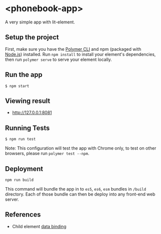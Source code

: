 # \<phonebook-app\>

A very simple app with lit-element.

## Setup the project

First, make sure you have the [Polymer CLI](https://www.npmjs.com/package/polymer-cli) and npm (packaged with [Node.js](https://nodejs.org)) installed. Run `npm install` to install your element's dependencies, then run `polymer serve` to serve your element locally.

## Run the app

```
$ npm start
```

## Viewing result
 * http://127.0.0.1:8081

## Running Tests

```
$ npm run test
```
Note: This configuration will test the app with Chrome only, to test on other browsers,
please run `polymer test --npm`.

## Deployment
```
npm run build
```
This command will bundle the app in to `es5`, `es6`, `esm` bundles in `/build` directory.
Each of those bundle can then be deploy into any front-end web server.

## References
* Child element [data binding](https://lit-element.polymer-project.org/docs/templates/databinding)
